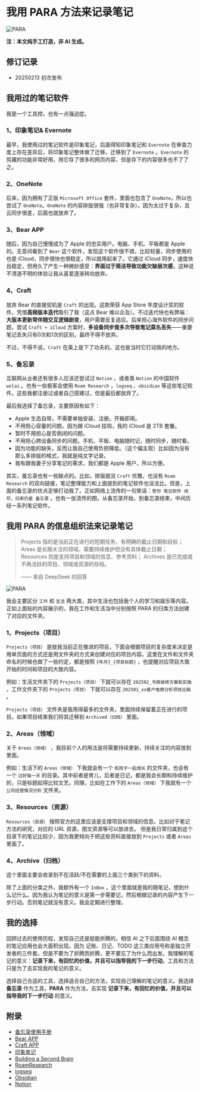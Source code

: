 # 我用 PARA 方法来记录笔记

![PARA](/Static/Pics/2025/20250213_我用PARA方法来记录笔记_2.JPG#center)

**注：本文纯手工打造，非 AI 生成。**

## 修订记录
* 20250213 初次发布

## 我用过的笔记软件

我是一个工具控，也有一点强迫症。

### 1、印象笔记& Evernote

最早，我使用过的笔记软件是印象笔记，后面得知印象笔记和 `Evernote`  在审查力度上存在差异后，将印象笔记整体做了迁移，迁移到了 `Evernote` 。`Evernote`  的剪藏的功能非常好用，用它存了很多的网页内容，但是存下的内容很多也不了了之。

### 2、OneNote

后来，因为拥有了正版 `Microsoft Office` 套件，里面也包含了 `OneNote`，所以也尝试了 `OneNote`。`OneNote` 的内容排版很强（也非常复杂）。因为太过于复杂，且云同步很差，后面也就放弃了。

### 3、Bear APP

随后，因为自己慢慢成为了 Apple 的忠实用户。电脑、手机、平板都是 Apple 的。无意间看到了 `Bear`  这个软件，发现这个软件很不错，比较轻量，同步使用的也是 iCloud，同步很快也很稳定，所以就用起来了。它通过 iCloud 同步，速度快且稳定，但用久了产生一种微妙感受：**界面过于简洁导致功能欠缺层次感**，这种说不清道不明的体验让我从喜爱逐渐转向放弃。

### 4、Craft

放弃 Bear 的直接契机是 `Craft`  的出现。这款荣获 App Store 年度设计奖的软件，凭借**高频版本迭代**吸引了我（这点 Bear 难以企及）。不过迭代快也有弊端：**大版本更新常伴随交互逻辑剧变**，用户需要反复适应。后来担心海外软件的同步问题，尝试 `Craft + iCloud`  方案时，**多设备同步竟多次导致笔记莫名丢失**——重要笔记丢失只有0次和1次的区别，最终不得不放弃。

不过，不得不说，`Craft`  在美上是下了功夫的。这也是当时它打动我的地方。

### 5、备忘录

互联网从业者还有很多人应该还尝试过 `Notion` ，或者类 `Notion`  的中国软件 `wolai` 。也有一些极客会使用 `Roam Research` ，`logseq` 、`obsidian`  等这些笔记软件。这些我都注册过或者自己搭建过，但是最后都放弃了。

最后我选择了备忘录，主要原因有如下：

- Apple 生态自带，不需要单独安装、注册。开箱即用。
- 不用担心容量的问题。因为跟 iCloud 挂钩，我的 iCloud 是 2TB 套餐。
- 暂时不用担心是否倒闭的问题。
- 不用担心跨设备同步的问题。手机、平板、电脑随时记，随时同步，随时看。
- 因为功能的缺失，反而让我自己使用负担降低。（这个偏主观）比如因为没有那么多排版的格式，我就是纯文字记录。
- 我有跟我妻子分享笔记的需求，我们都是 Apple 用户，所以方便。

其实，备忘录也有一些缺点的。比如，排版就没 `Craft`  优雅，也没有 `Roam Research`  的双向链接，笔记整理能力和上面提到的笔记软件也没法比。但是，上面的备忘录的优点足够打动我了。正如网络上流传的一句笑话：`愿你 笔记软件 阅尽，归来仍是 备忘录` 。也有一张流传的图，从备忘录开始，到备忘录结束，中间历经一系列笔记软件。

## 我用 PARA 的信息组织法来记录笔记

> Projects 指的是当前正在进行的短期任务，有明确的截止日期和目标；
> Areas 是长期关注的领域，需要持续维护但没有具体截止日期；
> Resources 则是支持项目和领域的信息、参考资料；
> Archives 是已完成或不再活跃的项目、领域或资源的存档。
>
>  —— 来自 DeepSeek 的回答

![PARA](/Static/Pics/2025/20250213_我用PARA方法来记录笔记_1.png#center)


我会主要区分 `工作` 和 `生活`  两大类，其中生活也包括我个人的学习和娱乐等内容。正如上面贴的内容展示的，我在工作和生活当中分别按照 PARA 的归类方法创建了对应的文件夹。

### 1、Projects（项目）

`Projects（项目）`  是放我当前正在推进的项目，下面会根据项目的复杂度来决定是用单页面的方式还是用文件夹的方式来创建对应的项目内容。这里在文件和文件夹命名的时候也做了一些约定，都是按照  `{年月}_{项目标题}`   ，也提醒对应项目大致开始的时间和项目的大致内容。

例如：生活文件夹下的 `Projects（项目）` 下就可以存在 `202502_书房装修方案和实施` ，工作文件夹下的 `Projects（项目）` 下就可以存在 `202501_xx客户电商分析项目比稿`  。

`Projects（项目）` 文件夹是我用得最多的文件夹，里面持续保留着正在进行的项目。如果项目结束我们将其迁移到 `Archived（归档）` 里面。

### 2、Areas（领域）

关于 `Areas（领域）` ，我目前个人的用法是将需要持续更新，持续关注的内容放到里面。

例如：生活下的 `Areas（领域）` 下我就会有一个 `和孩子一起成长`  的文件夹，也会有一个 `过好每一天`  的目录。其中前者是育儿，后者是日记，都是我会长期和持续维护的，只是标题起得比较文艺。同理，比如在工作下的 `Areas（领域）` 下我就有一个 `公司经营情况分析` 文件夹。

### 3、Resources（资源）

`Resources（资源）` 按照官方的这里应该是支撑项目和领域的信息。比如对于笔记方法的研究，对应的 URL 资源，图文资源等可以放进去。 但是我日常归属到这个目录下的笔记比较少，因为我更倾向于把这些资料直接放到 `Projects`  或者 `Areas`  里面了。

### 4、Archive（归档）

这个里面主要会收录到不在活跃/不在需要的上面三个类别下的资料。

除了上面的分类之外，我额外有一个 `InBox`  ，这个里面就是我的随笔记，想到什么记什么。因为我认为笔记的意义是第一步需要记，然后根据记录的内容产生下一步行动。否则笔记就没有意义。我会定期进行整理。

## 我的选择

回顾过去的使用历程，发现自己还是挺能折腾的，相信 AI 之下后面围绕 AI 概念的笔记应用也会大面积出现。因为 记账、日记、TODO 这三类应用号称是独立开发者的三件套。但是不要为了折腾而折腾，更不要忘了为什么而出发。我理解的笔记的意义：**记录下来，有回忆的价值，并且可以指导我的下一步行动**。工具和方法只是为了去实现我的笔记的意义。

选择自己合适的工具，选择适合自己的方法，实现自己理解的笔记的意义。我选择 **备忘录** 作为工具，**PARA** 作为方法，去实现 **记录下来，有回忆的价值，并且可以指导我的下一步行动** 的意义。

## 附录

- [备忘录使用手册](https://support.apple.com/zh-sg/guide/iphone/iph9e04f3be2/ios)
- [Bear APP](https://bear.app/)
- [Craft APP](https://www.craft.do/)
- [印象笔记](https://yinxiang.com/)
- [Building a Second Brain](https://book.douban.com/subject/35761116/)
- [RoamResearch](https://roamresearch.com/)
- [logseq](https://logseq.com/)
- [Obsidian](https://obsidian.md/)
- [Notion](http://notion.com/)

